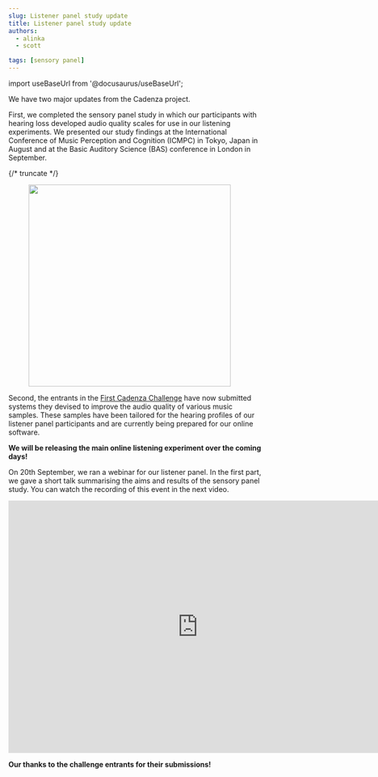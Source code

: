 ```yaml
---
slug: Listener panel study update
title: Listener panel study update
authors: 
  - alinka
  - scott

tags: [sensory panel]
---
```


import useBaseUrl from '@docusaurus/useBaseUrl';

We have two major updates from the Cadenza project.

First, we completed the sensory panel study in which our participants with hearing loss developed audio quality scales for use in our listening experiments. 
We presented our study findings at the International Conference of Music Perception and Cognition (ICMPC) in Tokyo, Japan in August and at the Basic Auditory Science (BAS) conference in London in September.

{/* truncate */}

<div style={{textAlign:'center'}}>
<figure id="fig1">
<img width="400" src={useBaseUrl('../img/blog_2023-10-05/apsco.png')} />
</figure>
</div>

Second, the entrants in the [First Cadenza Challenge](https://cadenzachallenge.org/docs/cadenza1/cc1_intro) have now submitted systems they devised to improve the audio quality of various music samples. 
These samples have been tailored for the hearing profiles of our listener panel participants and are currently being prepared for our online software.

**We will be releasing the main online listening experiment over the coming days!**

On 20th September, we ran a webinar for our listener panel. In the first part, we gave a short talk summarising the aims and results of the sensory panel study.
You can watch the recording of this event in the next video.

<div style={{textAlign:'center'}}>
<iframe width="750" height="500" src="https://www.youtube.com/embed/-DW3S5yjU90?si=UMc1FjMIGovgBXsO" title="YouTube video player" frameborder="0" allow="accelerometer; autoplay; clipboard-write; encrypted-media; gyroscope; picture-in-picture; web-share" allowfullscreen></iframe>
</div>

**Our thanks to the challenge entrants for their submissions!**